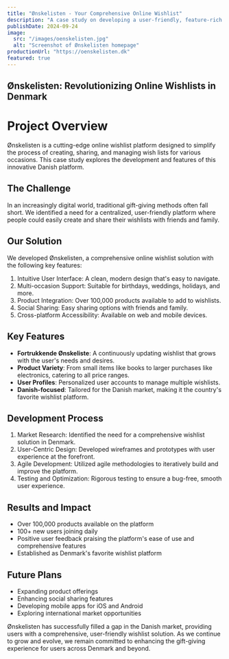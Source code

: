 ```yaml
---
title: "Ønskelisten - Your Comprehensive Online Wishlist"
description: "A case study on developing a user-friendly, feature-rich online wishlist platform for the Danish market."
publishDate: 2024-09-24
image:
  src: "/images/oenskelisten.jpg"
  alt: "Screenshot of Ønskelisten homepage"
productionUrl: "https://oenskelisten.dk"
featured: true
---
```


## Ønskelisten: Revolutionizing Online Wishlists in Denmark

# Project Overview

Ønskelisten is a cutting-edge online wishlist platform designed to simplify the process of creating, sharing, and managing wish lists for various occasions. This case study explores the development and features of this innovative Danish platform.

## The Challenge

In an increasingly digital world, traditional gift-giving methods often fall short. We identified a need for a centralized, user-friendly platform where people could easily create and share their wishlists with friends and family.

## Our Solution

We developed Ønskelisten, a comprehensive online wishlist solution with the following key features:

1. Intuitive User Interface: A clean, modern design that's easy to navigate.
2. Multi-occasion Support: Suitable for birthdays, weddings, holidays, and more.
3. Product Integration: Over 100,000 products available to add to wishlists.
4. Social Sharing: Easy sharing options with friends and family.
5. Cross-platform Accessibility: Available on web and mobile devices.

## Key Features

- **Fortrukkende Ønskeliste**: A continuously updating wishlist that grows with the user's needs and desires.
- **Product Variety**: From small items like books to larger purchases like electronics, catering to all price ranges.
- **User Profiles**: Personalized user accounts to manage multiple wishlists.
- **Danish-focused**: Tailored for the Danish market, making it the country's favorite wishlist platform.

## Development Process

1. Market Research: Identified the need for a comprehensive wishlist solution in Denmark.
2. User-Centric Design: Developed wireframes and prototypes with user experience at the forefront.
3. Agile Development: Utilized agile methodologies to iteratively build and improve the platform.
4. Testing and Optimization: Rigorous testing to ensure a bug-free, smooth user experience.

## Results and Impact

- Over 100,000 products available on the platform
- 100+ new users joining daily
- Positive user feedback praising the platform's ease of use and comprehensive features
- Established as Denmark's favorite wishlist platform

## Future Plans

- Expanding product offerings
- Enhancing social sharing features
- Developing mobile apps for iOS and Android
- Exploring international market opportunities

Ønskelisten has successfully filled a gap in the Danish market, providing users with a comprehensive, user-friendly wishlist solution. As we continue to grow and evolve, we remain committed to enhancing the gift-giving experience for users across Denmark and beyond.
